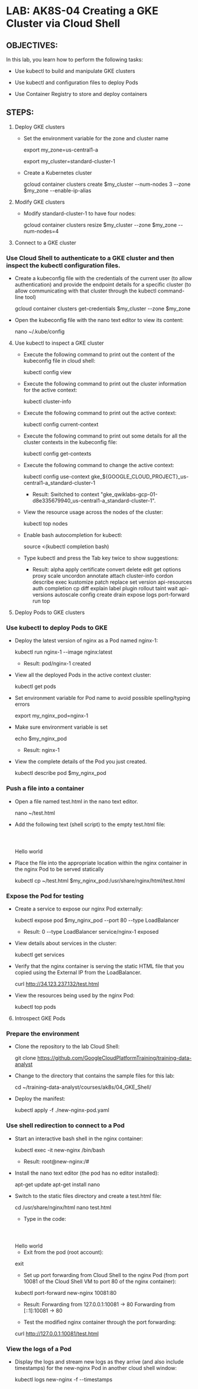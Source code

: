 # LAB: AK8S-04 Creating a GKE Cluster via Cloud Shell

## OBJECTIVES: 

In this lab, you learn how to perform the following tasks:

   - Use kubectl to build and manipulate GKE clusters

   - Use kubectl and configuration files to deploy Pods

   - Use Container Registry to store and deploy containers



## STEPS:

1. Deploy GKE clusters

    - Set the environment variable for the zone and cluster name

        export my_zone=us-central1-a

	    export my_cluster=standard-cluster-1

	- Create a Kubernetes cluster

	    gcloud container clusters create $my_cluster --num-nodes 3 --zone $my_zone --enable-ip-alias


2. Modify GKE clusters

    -  Modify standard-cluster-1 to have four nodes:

        gcloud container clusters resize $my_cluster --zone $my_zone --num-nodes=4
        


3. Connect to a GKE cluster

### Use Cloud Shell to authenticate to a GKE cluster and then inspect the kubectl configuration files.

   - Create a kubeconfig file with the credentials of the current user (to allow authentication) and provide the endpoint details for a specific cluster (to allow communicating with that cluster through the kubectl command-line tool)

        gcloud container clusters get-credentials $my_cluster --zone $my_zone


   - Open the kubeconfig file with the nano text editor to view its content:

        nano ~/.kube/config



4. Use kubectl to inspect a GKE cluster

    - Execute the following command to print out the content of the kubeconfig file in cloud shell:

        kubectl config view

    - Execute the following command to print out the cluster information for the active context:

        kubectl cluster-info

    - Execute the following command to print out the active context:

        kubectl config current-context

    - Execute the following command to print out some details for all the cluster contexts in the kubeconfig file:

        kubectl config get-contexts

    - Execute the following command to change the active context:

        kubectl config use-context gke_${GOOGLE_CLOUD_PROJECT}_us-central1-a_standard-cluster-1

        - Result: Switched to context "gke_qwiklabs-gcp-01-d8e335679940_us-central1-a_standard-cluster-1".

    - View the resource usage across the nodes of the cluster:

        kubectl top nodes

    - Enable bash autocompletion for kubectl:

        source <(kubectl completion bash)

    - Type kubectl and press the Tab key twice to show suggestions:

        - Result: 
	        alpha          apply          certificate    convert        delete         edit           get            options        proxy          scale          uncordon
			annotate       attach         cluster-info   cordon         describe       exec           kustomize      patch          replace        set            version
			api-resources  auth           completion     cp             diff           explain        label          plugin         rollout        taint          wait
			api-versions   autoscale      config         create         drain          expose         logs           port-forward   run            top



5. Deploy Pods to GKE clusters

### Use kubectl to deploy Pods to GKE


   - Deploy the latest version of nginx as a Pod named nginx-1:

       kubectl run nginx-1 --image nginx:latest

       - Result: pod/nginx-1 created


   - View all the deployed Pods in the active context cluster:

       kubectl get pods


   - Set environment variable for Pod name to avoid possible spelling/typing errors

       export my_nginx_pod=nginx-1


   - Make sure environment variable is set

       echo $my_nginx_pod

       - Result: nginx-1


   - View the complete details of the Pod you just created.

       kubectl describe pod $my_nginx_pod


### Push a file into a container


   - Open a file named test.html in the nano text editor.

       nano ~/test.html


   - Add the following text (shell script) to the empty test.html file:

        <html> <header><title>This is title</title></header>
			<body> Hello world </body>
		</html>


   - Place the file into the appropriate location within the nginx container in the nginx Pod to be served statically

       kubectl cp ~/test.html $my_nginx_pod:/usr/share/nginx/html/test.html

    
### Expose the Pod for testing

    
   - Create a service to expose our nginx Pod externally:

       kubectl expose pod $my_nginx_pod --port 80 --type LoadBalancer

       - Result:   0 --type LoadBalancer 
                   service/nginx-1 exposed


   - View details about services in the cluster:

       kubectl get services


   - Verify that the nginx container is serving the static HTML file that you copied using the External IP from the LoadBalancer.

       curl http://34.123.237.132/test.html

   - View the resources being used by the nginx Pod:

       kubectl top pods



6. Introspect GKE Pods

### Prepare the environment


   - Clone the repository to the lab Cloud Shell:

       git clone https://github.com/GoogleCloudPlatformTraining/training-data-analyst


   - Change to the directory that contains the sample files for this lab:

       cd ~/training-data-analyst/courses/ak8s/04_GKE_Shell/


   - Deploy the manifest:

       kubectl apply -f ./new-nginx-pod.yaml


### Use shell redirection to connect to a Pod


   - Start an interactive bash shell in the nginx container:

       kubectl exec -it new-nginx /bin/bash

       - Result: root@new-nginx:/#

   - Install the nano text editor (the pod has no editor installed):
        
       apt-get update
       apt-get install nano


   - Switch to the static files directory and create a test.html file:

       cd /usr/share/nginx/html
       nano test.html

       - Type in the code:

	    <html> <header><title>This is title</title></header>
			<body> Hello world </body>
		</html>

       - Exit from the pod (root account):

	    exit


       - Set up port forwarding from Cloud Shell to the nginx Pod (from port 10081 of the Cloud Shell VM to port 80 of the nginx container):

	   kubectl port-forward new-nginx 10081:80

	   - Result: 
		    Forwarding from 127.0.0.1:10081 -> 80
	        	Forwarding from [::1]:10081 -> 80


       - Test the modified nginx container through the port forwarding:

	    curl http://127.0.0.1:10081/test.html


### View the logs of a Pod


   - Display the logs and stream new logs as they arrive (and also include timestamps) for the new-nginx Pod in another cloud shell window:

       kubectl logs new-nginx -f --timestamps

